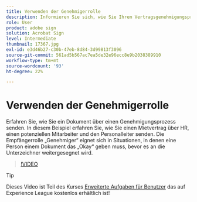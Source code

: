 ```yaml
---
title: Verwenden der Genehmigerrolle
description: Informieren Sie sich, wie Sie Ihrem Vertragsgenehmigungsprozess eine Genehmigerrolle hinzufügen.
role: User
product: adobe sign
solution: Acrobat Sign
level: Intermediate
thumbnail: 17367.jpg
exl-id: e3d46b27-c30b-47eb-8d84-3d99813f3096
source-git-commit: 561ad5b567ac7ea5de32e96ecc8e9b2038389910
workflow-type: tm+mt
source-wordcount: '93'
ht-degree: 22%

---
```


# Verwenden der Genehmigerrolle

Erfahren Sie, wie Sie ein Dokument über einen Genehmigungsprozess senden. In diesem Beispiel erfahren Sie, wie Sie einen Mietvertrag über HR, einen potenziellen Mitarbeiter und den Personalleiter senden. Die Empfängerrolle „Genehmiger“ eignet sich in Situationen, in denen eine Person einem Dokument das „Okay“ geben muss, bevor es an die Unterzeichner weitergesegnet wird.

>[!VIDEO](https://video.tv.adobe.com/v/343854?hidetitle=true)

>[!TIP]
>
>Dieses Video ist Teil des Kurses [Erweiterte Aufgaben für Benutzer](https://experienceleague.adobe.com/?recommended=Sign-U-1-2020.3) das auf Experience League kostenlos erhältlich ist!


